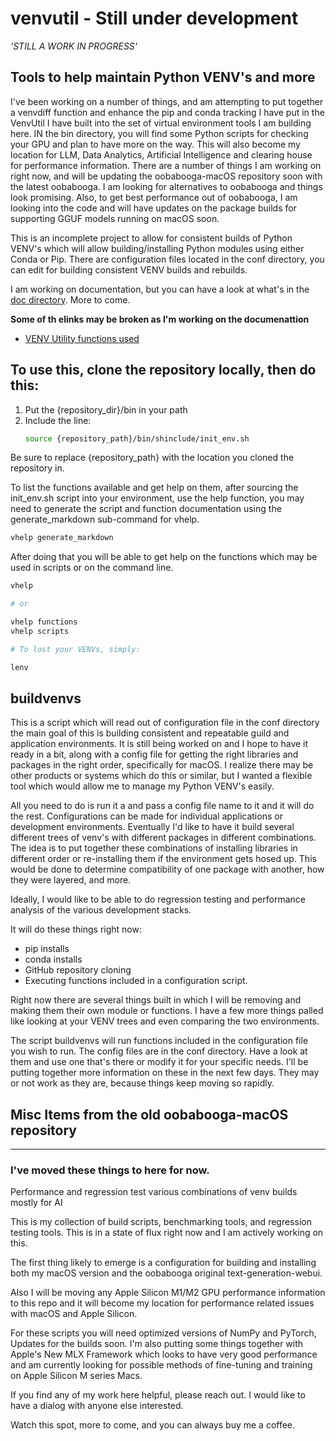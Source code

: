# venvutil - Still under development

*'STILL A WORK IN PROGRESS'*

## Tools to help maintain Python VENV's and more

I've been working on a number of things, and am attempting to put together a venvdiff function and enhance the pip and conda tracking I have put in the VenvUtil I have built into the set of virtual environment tools I am building here.  IN the bin directory, you will find some Python scripts for checking your GPU and plan to have more on the way.  This will also become my location for LLM, Data Analytics, Artificial Intelligence and clearing house for performance information. There are a number of things I am working on right now, and will be updating the oobabooga-macOS repository soon with the latest oobabooga. I am looking for alternatives to oobabooga and things look promising.  Also, to get best performance out of oobabooga, I am looking into the code and will have updates on the package builds for supporting GGUF models running on macOS soon.

This is an incomplete project to allow for consistent builds of Python VENV's which will allow building/installing Python modules using either Conda or Pip. There are configuration files located in the conf directory, you can edit for building consistent VENV builds and rebuilds.

I am working on documentation, but you can have a look at what's in the [doc directory](docs). More to come.

**Some of th elinks may be broken as I'm working on the documenattion**

* [VENV Utility functions used](doc/Functions.md)
  
## To use this, clone the repository locally, then do this:

1. Put the {repository_dir}/bin in your path
2. Include the line:
    ```bash
    source {repository_path}/bin/shinclude/init_env.sh
    ```

Be sure to replace {repository_path} with the location you cloned the repository in.

To list the functions available and get help on them, after sourcing the init_env.sh script into your environment, use the help function, you may need to generate the script and function documentation using the generate_markdown sub-command for vhelp.

```bash
vhelp generate_markdown
```

After doing that you will be able to get help on the functions which may be used in scripts or on the command line.

```bash
vhelp

# or

vhelp functions
vhelp scripts

# To lost your VENVs, simply:

lenv
```

## buildvenvs
This is a script which will read out of configuration file in the conf directory the main goal of this is building consistent and repeatable guild and application environments.  It is still  being worked on and I hope to have it ready in a bit, along with a config file for getting the right libraries and packages in the right order, specifically for macOS. I realize there may be other products or systems which do this or similar, but I wanted a flexible tool which would allow me to manage my Python VENV's easily.

All you need to do is run it a and pass a config file name to it and it will do the rest. Configurations can be made for individual applications  or development environments.  Eventually I'd like to have it build several different trees of venv's with different packages in different combinations. The idea is to put together these combinations of installing libraries in different order or re-installing them if the environment gets hosed up.  This would be done to determine compatibility of one package with another, how they were layered, and more.

Ideally, I would like to be able to do regression testing and performance analysis of the various development stacks.

It will do these things right now:
* pip installs
* conda installs
* GitHub repository cloning
* Executing functions included in a configuration script.

Right now there are several things built in which I will be removing and making them their own module or functions. I have a few more things palled like looking at your VENV trees and even comparing the two environments. 

The script buildvenvs will run functions included in the configuration file you wish to run. The config files are in the conf directory. Have a look at them and use one that's there or modify it for your specific needs. I'll be putting together more information on these in the next few days. They may or not work as they are, because things keep moving so rapidly.

## Misc Items from the old oobabooga-macOS repository
---

### I've moved these things to here for now.

Performance and regression test various combinations of venv builds mostly for AI

This is my collection of build scripts, benchmarking tools, and regression testing tools.  This is in a state of flux right now and I am actively working on this.

The first thing likely to emerge is a configuration for building and installing both my macOS version and the oobabooga original text-generation-webui.

Also I will be moving any Apple Silicon M1/M2 GPU performance information to this repo and it will become my location for performance related issues with macOS and Apple Silicon.

For these scripts you will need optimized versions of NumPy and PyTorch, Updates for the builds soon. I'm also putting some things together with Apple's New MLX Framework which looks to have very good performance and am currently looking for possible methods of fine-tuning and training on Apple Silicon M series Macs.

If you find any of my work here helpful, please reach out. I would like to have a dialog with anyone else interested.

Watch this spot, more to come, and you can always buy me a coffee.
